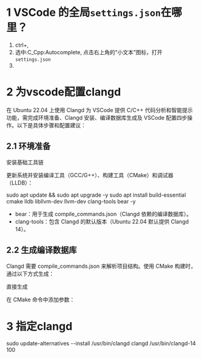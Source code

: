 # 1 VSCode 的全局`settings.json`在哪里？

1. ctrl+, 
2. 选中:C_Cpp:Autocomplete,  点击右上角的“小文本”图标，打开`settings.json`
3. 


# 2 为vscode配置clangd 

在 Ubuntu 22.04 上使用 Clangd 为 VSCode 提供 C/C++ 代码分析和智能提示功能，需完成环境准备、Clangd 安装、编译数据库生成及 VSCode 配置四步操作。以下是具体步骤和配置建议：

## 2.1 环境准备

安装基础工具链

更新系统并安装编译工具（GCC/G++）、构建工具（CMake）和调试器（LLDB）：

sudo apt update && sudo apt upgrade -y
sudo apt install build-essential cmake lldb libllvm-dev llvm-dev clang-tools bear -y

- bear：用于生成 compile_commands.json（Clangd 依赖的编译数据库）。
- clang-tools：包含 Clangd 的默认版本（Ubuntu 22.04 默认提供 Clangd 14）。

## 2.2 生成编译数据库
Clangd 需要 compile_commands.json 来解析项目结构。使用 CMake 构建时，通过以下方式生成：

直接生成

在 CMake 命令中添加参数：

# 3 指定clangd

sudo update-alternatives --install /usr/bin/clangd clangd /usr/bin/clangd-14 100

